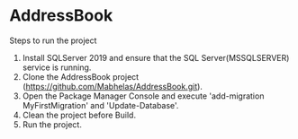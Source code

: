 # AddressBook
Steps to run the project
1. Install SQLServer 2019 and ensure that the SQL Server(MSSQLSERVER) service is running.
2. Clone the AddressBook project (https://github.com/Mabhelas/AddressBook.git).
3. Open the Package Manager Console and execute 'add-migration MyFirstMigration' and 'Update-Database'.
4. Clean the project before Build.
5. Run the project.